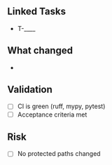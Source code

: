 ## Linked Tasks
- T-____

## What changed
-

## Validation
- [ ] CI is green (ruff, mypy, pytest)
- [ ] Acceptance criteria met

## Risk
- [ ] No protected paths changed
